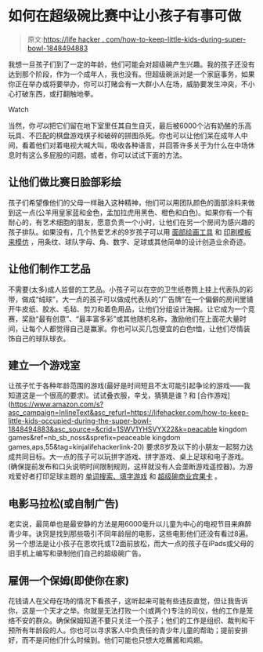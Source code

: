 # 如何在超级碗比赛中让小孩子有事可做

> 原文:[https://life hacker . com/how-to-keep-little-kids-during-super-bowl-1848494883](https://lifehacker.com/how-to-keep-little-kids-occupied-during-the-super-bowl-1848494883)

我想一旦孩子们到了一定的年龄，他们可能会对超级碗产生兴趣。我的孩子还没有达到那个阶段，作为一个成年人，我也没有。但超级碗派对是一个家庭事务，如果你正在举办或将要举办，你可以打赌会有一大群小人在场，威胁要发生冲突，不小心打破东西，或打翻触地拳。

Watch

当然，你*可以*把它们留在地下室里任其自生自灭，最后被6000个沾有奶酪的乐高玩具、不匹配的棋盘游戏棋子和破碎的拼图杀死。你也可以让他们呆在成年人中间，看着他们对着电视大喊大叫，吸收各种语言，并回答许多关于为什么在中场休息时有这么多屁股的问题。或者，你可以试试下面的方法。

## 让他们做比赛日脸部彩绘

孩子们希望像他们的父母一样融入这种精神，他们可以用团队颜色的面部涂料来做到这一点(公羊用皇家蓝和金色，孟加拉虎用黑色、橙色和白色)。如果你有一个有耐心的，有艺术细胞的朋友，愿意负责一个小时，让他们在另一个房间为感兴趣的孩子排队。如果没有，几个热爱艺术的9岁孩子可以用 [面部绘画工具](https://www.amazon.com/Face-Paint-Kit-Kids-Professional/dp/B07D97CL4B?asc_campaign=InlineText&asc_refurl=https://lifehacker.com/how-to-keep-little-kids-occupied-during-the-super-bowl-1848494883&asc_source=&tag=kinjalifehackerlink-20&th=1) 和 [印刷模板来模仿](https://teamcolorcodes.com/cincinnati-bengals-color-codes/) ，用条纹、球队字母、角、数字、足球或其他简单的设计创造业余奇迹。

## 让他们制作工艺品

不需要(太多)成人监督的工艺品。小孩子可以在空的卫生纸卷筒上挂上代表队的彩带，做成“绒球”，大一点的孩子可以做成代表队的“广告牌”在一个偏僻的房间里铺开牛皮纸、胶水、毛毡、剪刀和着色用品，让他们分组设计海报。让它成为一个竞赛，奖励“最有创意”、“最丰富多彩”或其他随机名称，激励他们在上面花大量时间，让每个人都觉得自己是赢家。你也可以买几包便宜的白色t恤，让他们尽情装饰自己的球队球衣。

## 建立一个游戏室

让孩子忙于各种年龄范围的游戏(最好是时间短且不太可能引起争论的游戏——我知道这是一个很高的要求)。试试叠衣服，辛戈，猜猜是谁？和 [合作游戏](https://www.amazon.com/s?asc_campaign=InlineText&asc_refurl=https://lifehacker.com/how-to-keep-little-kids-occupied-during-the-super-bowl-1848494883&asc_source=&crid=1SWV1YHSVYX22&k=peacable kingdom games&ref=nb_sb_noss&sprefix=peaceable kingdom games,aps,55&tag=kinjalifehackerlink-20) 要求8岁及以下的小朋友一起努力达成共同目标。大一点的孩子可以玩拼字游戏、拼字游戏、桌上足球和电子游戏。(确保提前发布和口头说明时间限制规则，这样就没有人会垄断游戏遥控器)。为游戏爱好者打印足球主题的 [单词搜索、填字游戏](https://www.puzzles-to-print.com/printable-word-search/football-word-search.shtml) 和 [超级碗商业宾果卡](https://www.createcraftlove.com/super-bowl-commercial-bingo/) 。

## 电影马拉松(或自制广告)

老实说，最简单也是最安静的方法是用6000毫升以儿童为中心的电视节目来麻醉青少年。诀窍是找到那些吸引不同年龄层的电影，这些电影他们还没有看过8遍。另一个想法是让小孩子在恩坎托或T2面前放松，而大一点的孩子在iPads或父母的旧手机上编写和录制他们自己的超级碗广告。

## 雇佣一个保姆(即使你在家)

花钱请人在父母在场的情况下看孩子，这听起来可能有些违反直觉，但让我告诉你，这是一个天才之举。你就是无法打败一个(或两个)专注的司仪，他的工作是笼络不安的群众。确保保姆知道不要只关注一个孩子；他们的工作是组织、裁判和干预所有年龄段的人。你也可以寻求客人中负责任的青少年儿童的帮助；提前安排好，而不是问他们什么时候到。他们可能也只想大吃蘸酱和鸡翅。